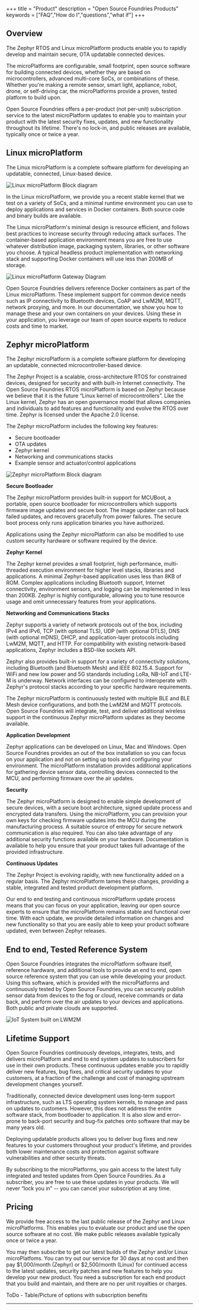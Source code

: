 +++
title = "Product"
description = "Open Source Foundries Products"
keywords = ["FAQ","How do I","questions","what if"]
+++

## Overview

The Zephyr RTOS and Linux microPlatform products enable you to rapidly develop
and maintain secure, OTA updatable connected devices.

The microPlatforms are configurable, small footprint, open source software for
building connected devices, whether they are based on microcontrollers, advanced
multi-core SoCs, or combinations of these. Whether you're making a remote
sensor, smart light, appliance, robot, drone, or self-driving car, the
microPlatforms provide a proven, tested platform to build upon.

Open Source Foundries offers a per-product (not per-unit) subscription service
to the latest microPlatform updates to enable you to maintain your product with
the latest security fixes, updates, and new functionality throughout its
lifetime. There's no lock-in, and public releases are available, typically once
or twice a year.

## Linux microPlatform

The Linux microPlatform is a complete software platform for developing an
updatable, connected, Linux-based device.

![Linux microPlatform Block diagram](../img/linux-blockdiagram.png)

In the Linux microPlatform, we provide you a recent stable kernel that we test
on a variety of SoCs, and a minimal runtime environment you can use to deploy
applications and services in Docker containers. Both source code and binary
builds are available.

The Linux microPlatform's minimal design is resource efficient, and follows best
practices to increase security through reducing attack surfaces. The
container-based application environment means you are free to use whatever
distribution image, packaging system, libraries, or other software you choose. A
typical headless product implementation with networking stack and supporting
Docker containers will use less than 200MB of storage.

![Linux microPlatform Gateway Diagram](../img/lmp-gateway.png)

Open Source Foundries delivers reference Docker containers as part of the Linux
microPlatform. These implement support for common device needs such as IP
connectivity to Bluetooth devices, CoAP and LwM2M, MQTT, network proxying, and
more. In our documentation, we show you how to manage these and your own
containers on your devices. Using these in your application, you leverage our
team of open source experts to reduce costs and time to market.

## Zephyr microPlatform

The Zephyr microPlatform is a complete software platform for developing an
updatable, connected microcontroller-based device.

The Zephyr Project is a scalable, cross-architecture RTOS for constrained
devices, designed for security and with built-in Internet connectivity. The Open
Source Foundries RTOS microPlatform is based on Zephyr because we believe that
it is the future “Linux kernel of microcontrollers”. Like the Linux kernel,
Zephyr has an open governance model that allows companies and individuals to add
features and functionality and evolve the RTOS over time. Zephyr is licensed
under the Apache 2.0 license.

The Zephyr microPlatform includes the following key features:

* Secure bootloader
* OTA updates
* Zephyr kernel
* Networking and communications stacks
* Example sensor and actuator/control applications

![Zephyr microPlatform Block diagram](../img/zephyr-blockdiagram.png)

__Secure Bootloader__

The Zephyr microPlatform provides built-in support for MCUBoot, a portable, open
source bootloader for microcontrollers which supports firmware image updates and
secure boot. The image updater can roll back failed updates, and recovers
gracefully from power failures. The secure boot process only runs application
binaries you have authorized.

Applications using the Zephyr microPlatform can also be modified to use custom
security hardware or software required by the device.

__Zephyr Kernel__

The Zephyr kernel provides a small footprint, high performance, multi-threaded
execution environment for higher level stacks, libraries and applications. A
minimal Zephyr-based application uses less than 8KB of ROM. Complex applications
including Bluetooth support, Internet connectivity, environment sensors, and
logging can be implemented in less than 200KB. Zephyr is highly configurable,
allowing you to tune resource usage and omit unnecessary features from your
applications.

__Networking and Communications Stacks__

Zephyr supports a variety of network protocols out of the box, including IPv4
and IPv6, TCP (with optional TLS), UDP (with optional DTLS), DNS (with optional
mDNS), DHCP, and application-layer protocols including LwM2M, MQTT, and
HTTP. For compatibility with existing network-based applications, Zephyr
includes a BSD-like sockets API.

Zephyr also provides built-in support for a variety of connectivity solutions,
including Bluetooth (and Bluetooth Mesh) and IEEE 802.15.4. Support for WiFi and
new low power and 5G standards including LoRa, NB-IoT and LTE-M is
underway. Network interfaces can be configured to interoperate with Zephyr's
protocol stacks according to your specific hardware requirements.

The Zephyr microPlatform is continuously tested with multiple BLE and BLE Mesh
device configurations, and both the LwM2M and MQTT protocols. Open Source
Foundries will integrate, test, and deliver additional wireless support in the
continuous Zephyr microPlatform updates as they become available.

__Application Development__

Zephyr applications can be developed on Linux, Mac and Windows. Open Source
Foundries provides an out of the box installation so you can focus on your
application and not on setting up tools and configuring your environment. The
microPlatform installation provides additional applications for gathering device
sensor data, controlling devices connected to the MCU, and performing firmware
over the air updates.

__Security__

The Zephyr microPlatform is designed to enable simple development of secure
devices, with a secure boot architecture, signed update process and encrypted
data transfers. Using the microPlatform, you can provision your own keys
for checking firmware updates into the MCU during the manufacturing process. A
suitable source of entropy for secure network communication is also
required. You can also take advantage of any additional security functions
available on your hardware. Documentation is available to help you ensure that
your product takes full advantage of the provided infrastructure.

__Continuous Updates__

The Zephyr Project is evolving rapidly, with new functionality added on a
regular basis. The Zephyr microPlatform tames these changes, providing a stable,
integrated and tested product development platform.

Our end to end testing and continuous microPlatform update process means that
you can focus on your application, leaving our open source experts to ensure
that the microPlatform remains stable and functional over time. With each
update, we provide detailed information on changes and new functionality so that
you are easily able to keep your product software updated, even between Zephyr
releases.

## End to end, Tested Reference System

Open Source Foundries integrates the microPlatform software itself, reference
hardware, and additional tools to provide an end to end, open source reference
system that you can use while developing your product. Using this software,
which is provided with the microPlatforms and continuously tested by Open Source
Foundries, you can securely publish sensor data from devices to the fog or
cloud, receive commands or data back, and perform over the air updates to your
devices and applications. Both public and private clouds are supported.

![IoT System built on LWM2M](../img/endtoend.png)


## Lifetime Support

Open Source Foundries continuously develops, integrates, tests, and delivers
microPlatform and end to end system updates to subscribers for use in their own
products. These continuous updates enable you to rapidly deliver new features,
bug fixes, and critical security updates to your customers, at a fraction of the
challenge and cost of managing upstream development changes yourself.

Traditionally, connected device development uses long-term support
infrastructure, such as LTS operating system kernels, to manage and pass on
updates to customers. However, this does not address the entire software stack,
from bootloader to application. It is also slow and error-prone to back-port
security and bug-fix patches onto software that may be many years old.

Deploying updatable products allows you to deliver bug fixes and new features to
your customers throughout your product's lifetime, and provides both lower
maintenance costs and protection against software vulnerabilities and other
security threats.

By subscribing to the microPlatforms, you gain access to the latest fully
integrated and tested updates from Open Source Foundries. As a subscriber, you
are free to use these updates in your products. We will never “lock you in” --
you can cancel your subscription at any time.

## Pricing

We provide free access to the last public release of the Zephyr and Linux 
microPlatforms. This enables you to evaluate our product and use the open
source software at no cost. We make public releases available typically 
once or twice a year. 

You may then subscribe to get our latest builds of the Zephyr and/or Linux 
microPlatfoms. You can try out our service for 30 days at no cost and then 
pay $1,000/month (Zephyr) or $2,500/month (Linux) for continued access to 
the latest updates, security patches and new features to help you develop 
your new product. You need a subscription for each end product that you 
build and maintain, and there are no per unit royalties or charges. 

ToDo - Table/Picture of options with subscription benefits

---

